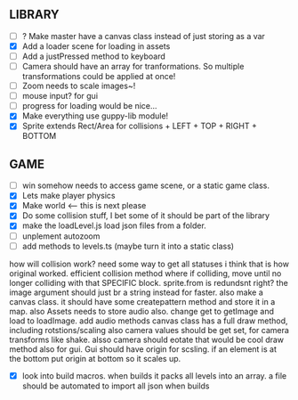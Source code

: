 ## LIBRARY
- [ ] ? Make master have a canvas class instead of just storing as a var
- [x] Add a loader scene for loading in assets
- [ ] Add a justPressed method to keyboard
- [ ] Camera should have an array for tranformations. So multiple transformations could be applied at once!
- [ ] Zoom needs to scale images~!
- [ ] mouse input? for gui
- [ ] progress for loading would be nice...
- [x] Make everything use guppy-lib module!
- [x] Sprite extends Rect/Area for collisions + LEFT + TOP + RIGHT + BOTTOM

## GAME
- [ ] win somehow needs to access game scene, or a static game class.
- [x] Lets make player physics
- [x] Make world <-- this is next please
- [x] Do some collision stuff, I bet some of it should be part of the library
- [x] make the loadLevel.js load json files from a folder.
- [ ] unplement autozoom
- [ ] add methods to levels.ts (maybe turn it into a static class)

how will collision work? need some way to get all statuses i think that is how original worked.
efficient collision method where if colliding, move until no longer colliding with that SPECIFIC block.
sprite.from is redundsnt right? the image argument should just br a string instead for faster.
also make a canvas class. it should have some createpattern method and store it in a map.
also Assets needs to store audio also. change get to getImage and load to loadImage. add audio methods
canvas class has a full draw method, including rotstions/scaling
also camera values should be get set, for camera transforms like shake. alsso camera should eotate that would be cool
draw method also for gui. Gui should have origin for scsling.
if an element is at the bottom put origin at bottom so it scales up.
- [x] look into build macros. when builds it packs all levels into an array. a file should be automated to import all json when builds
